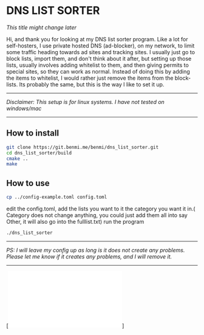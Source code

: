 
# DNS LIST SORTER
*This title might change later*

Hi, and thank you for looking at my DNS list sorter program.
Like a lot for self-hosters, I use private hosted DNS (ad-blocker), on my network, to limit some traffic heading towards ad sites and tracking sites. I usually just go to block lists, import them, and don't think about it after, but setting up those lists, usually involves adding whitelist to them, and then giving permits to special sites, so they can work as normal. 
Instead of doing this by adding the items to whitelist, I would rather just remove the items from the block-lists. Its probably the same, but this is the way I like to set it up.
***
*Disclaimer: This setup is for linux systems. I have not tested on windows/mac*
***
## How to install
```sh  
git clone https://git.benmi.me/benmi/dns_list_sorter.git
cd dns_list_sorter/build
cmake ..
make
```
## How to use
```sh  
cp ../config-example.toml config.toml
```
edit the config.toml, add the lists you want to it the category you want it in.( Category does not change anything, you could just add them all into say Other, it will also go into the fulllist.txt)
run the program
```sh  
./dns_list_sorter
```
***
*PS: I will leave my config up as long is it does not create any problems. Please let me know if it creates any problems, and I will remove it.*
***
[![License](LICENSE.md)]